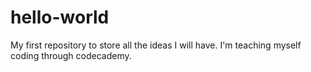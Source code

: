 # hello-world
My first repository to store all the ideas I will have. I'm teaching myself coding through codecademy. 
